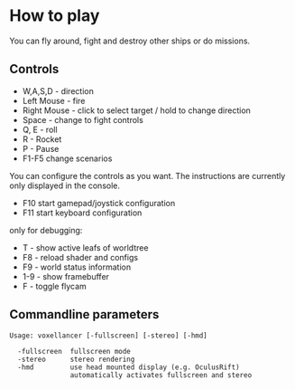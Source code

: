 How to play
===========

You can fly around, fight and destroy other ships or do missions.

## Controls
* W,A,S,D - direction
* Left Mouse - fire
* Right Mouse - click to select target / hold to change direction
* Space - change to fight controls
* Q, E - roll
* R - Rocket
* P - Pause
* F1-F5 change scenarios

You can configure the controls as you want. The instructions are currently only displayed in the console.

* F10 start gamepad/joystick configuration
* F11 start keyboard configuration

only for debugging:
* T - show active leafs of worldtree
* F8 - reload shader and configs
* F9 - world status information
* 1-9 - show framebuffer
* F - toggle flycam

## Commandline parameters

	Usage: voxellancer [-fullscreen] [-stereo] [-hmd]

	  -fullscreen  fullscreen mode
	  -stereo      stereo rendering
	  -hmd         use head mounted display (e.g. OculusRift)
		           automatically activates fullscreen and stereo


